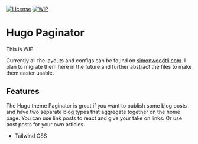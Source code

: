 [![License](https://img.shields.io/badge/license-Apache2-brightgreen.svg)](LICENSE)
[![WIP](https://img.shields.io/badge/status-wip-red)](https://img.shields.io/badge/status-wip-red)

# Hugo Paginator

This is WIP.

Currently all the layouts and configs can be found on
[simonwoodtli.com][website]. I plan to migrate them here in the future and
further abstract the files to make them easier usable.

## Features

The Hugo theme Paginator is great if you want to publish some blog posts and
have two separate blog types that aggregate together on the home page. You can
use link posts to react and give your take on links. Or use post posts for your
own articles.

* Tailwind CSS

[website]: <https://github.com/SimonWoodtli/simonwoodtli.com>
